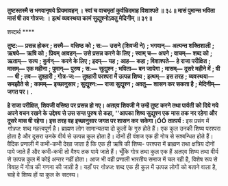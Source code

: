 **तुष्टस्तस्मै स भगवानृषये प्रियमावहन् ।** **स्वां च वाचमृतां कुर्वन्निदमाह विशाश्पते ॥ ३८॥** **मासं पुमान्स भविता मासं षी तव गोत्रज: ।** **इत्थं व्यवस्थया कामं सुद्युश्नोऽवतु मेदिनीम् ॥ ३९॥** 

शब्दार्थ **** 

**तुष्ट:—** **प्रसन्न होकर** **; तस्मै—** **वसिष्ठ को** **; स:—** **उसने (शिवजी ने)** **; भगवान्—** **अत्यन्त शक्तिशाली** **; ऋषये—** **ऋषि को** **; प्रियम्** **आवहन्—** **उसे प्रसन्न करने के लिए** **; स्वाम् च—** **अपने** **; वाचम्—** **शब्द को** **; ऋताम्—** **सत्य** **; कुर्वन्—** **करने के लिए** **; इदम्—** **यह** **;** **आह—** **कहा** **; विशाश्पते—** **हे राजा परीक्षित** **; मासम्—** **एक महीना** **; पुमान्—** **पुरुष** **; स:—** **सुद्युश्न** **; भविता—** **बन जायेगा** **; मासम्—** **दूसरे महीने में** **; षी—** **षी** **; तव—** **तुश्हारी** **; गोत्र-ज:—** **तुश्हारी परश्परा में उत्पन्न शिष्य** **; इत्थम्—** **इस तरह** **; व्यवस्थया—** **समझौते से** **;** **कामम्—** **इच्छानुसार** **; सुद्युश्न:—** **राजा सुद्युश्न** **; अवतु—** **शासन कर सकता है** **; मेदिनीम्—** **जगत पर।** **.** 

**हे राजा परीक्षित, शिवजी वसिष्ठ पर प्रसन्न हो गए। अतएव शिवजी ने उन्हें तुष्ट करने तथा पार्वती** **को दिये गये अपने वचन रखने के उद्देश्य से उस सन्त पुरुष से कहा, ''आपका शिष्य सुद्युश्न एक** **मास तक नर रहेगा और दूसरे मास षी रहेगा। इस तरह वह इच्छानुसार जगत पर शासन कर** **सकेगा।ÓÓ** **तात्पर्य :** इस प्रसंग में *गोत्रज:* शब्द महत्त्वपूर्ण है। ब्राह्मण लोग सामान्यतया दो कुलों के गुरु होते हैं। एक कुल उनकी शिष्य परश्परा होता है और दूसरा उनके वीर्य से उत्पन्न कुल होता है। दोनों ही वंशज एक ही गोत्र से सश्बन्धित होते हैं। वैदिक प्रणाली में कभी-कभी देखा जाता है कि एक ही ऋषि की शिष्य- परश्परा में ब्राह्मण तथा क्षत्रिय दोनों पाये जाते हैं और कभी-कभी तो वैश्य तक पाये जाते हैं। चूँकि गोत्र तथा कुल एक हैं अतएव शिष्य तथा वीर्य से उत्पन्न कुल में कोई अन्तर नहीं होता। आज भी वही प्रणाली भारतीय समाज में चल रही है, विशेष रूप से विवाह में गोत्र की गणना की जाती है। यहाँ पर *गोत्रज:* शब्द एक ही कुल में उत्पन्न लोगों को बताने वाला है, चाहे वे शिष्य हों या कुल के सदस्य।  